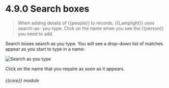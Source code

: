 # 4.9.0    Search boxes

> When adding details of {{people}} to records, {{Lamplight}} uses search-as- you-type. Click on the name when you see the {{person}} you need to add. 

Search boxes search as you type. You will see a drop-down list of matches appear as you start to type in a name:

![Search as you type]({{imgpath}}27a.png)

Click on the name that you require as soon as it appears. 

###### {{core}} module

